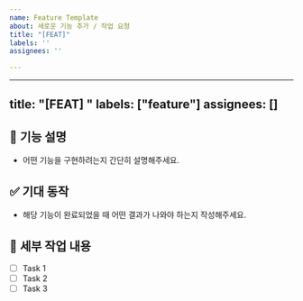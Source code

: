 ```yaml
---
name: Feature Template
about: 새로운 기능 추가 / 작업 요청
title: "[FEAT]"
labels: ''
assignees: ''

---
```


---
title: "[FEAT] "
labels: ["feature"]
assignees: []
---

## 📌 기능 설명
- 어떤 기능을 구현하려는지 간단히 설명해주세요.

## ✅ 기대 동작
- 해당 기능이 완료되었을 때 어떤 결과가 나와야 하는지 작성해주세요.

## 📝 세부 작업 내용
- [ ] Task 1
- [ ] Task 2
- [ ] Task 3

